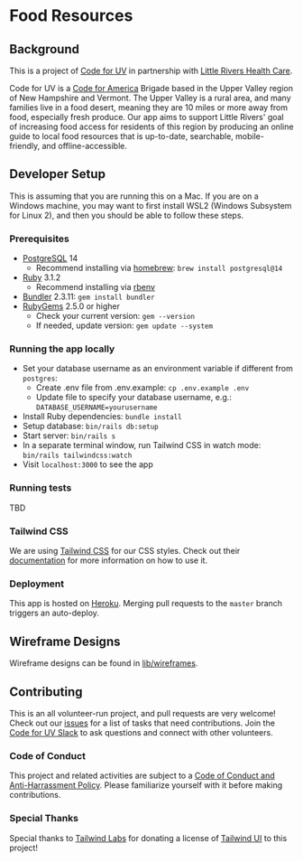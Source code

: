 # Food Resources

## Background

This is a project of [Code for UV](http://www.codeforuv.org/) in partnership with [Little Rivers Health Care](https://www.littlerivers.org/).

Code for UV is a [Code for America](https://www.codeforamerica.org/) Brigade based in the Upper Valley region of New Hampshire and Vermont. The Upper Valley is a rural area, and many families live in a food desert, meaning they are 10 miles or more away from food, especially fresh produce. Our app aims to support Little Rivers' goal of increasing food access for residents of this region by producing an online guide to local food resources that is up-to-date, searchable, mobile-friendly, and offline-accessible.

## Developer Setup
This is assuming that you are running this on a Mac. If you are on a Windows machine, you may want to first install WSL2 (Windows Subsystem for Linux 2), and then you should be able to follow these steps.

### Prerequisites
- [PostgreSQL](https://www.postgresql.org/) 14
  - Recommend installing via [homebrew](https://brew.sh/): `brew install postgresql@14`
- [Ruby](https://ruby-doc.org/) 3.1.2
  -  Recommend installing via [rbenv](https://github.com/rbenv/rbenv#installation)
- [Bundler](https://bundler.io/) 2.3.11: `gem install bundler`
- [RubyGems](https://rubygems.org/pages/download) 2.5.0 or higher
  - Check your current version: `gem --version`
  - If needed, update version: `gem update --system`

### Running the app locally
- Set your database username as an environment variable if different from `postgres`:
  - Create .env file from .env.example: `cp .env.example .env`
  - Update file to specify your database username, e.g.: `DATABASE_USERNAME=yourusername`
- Install Ruby dependencies: `bundle install`
- Setup database: `bin/rails db:setup`
- Start server: `bin/rails s`
- In a separate terminal window, run Tailwind CSS in watch mode: `bin/rails tailwindcss:watch`
- Visit `localhost:3000` to see the app

### Running tests
TBD

### Tailwind CSS
We are using [Tailwind CSS](https://tailwindcss.com/) for our CSS styles. Check out their [documentation](https://tailwindcss.com/docs/) for more information on how to use it.

### Deployment
This app is hosted on [Heroku](https://www.heroku.com). Merging pull requests to the `master` branch triggers an auto-deploy.

## Wireframe Designs
Wireframe designs can be found in [lib/wireframes](lib/wireframes).

## Contributing
This is an all volunteer-run project, and pull requests are very welcome! Check out our [issues](https://github.com/codeforUV/food_resources/issues) for a list of tasks that need contributions. Join the [Code for UV Slack](https://join.slack.com/t/codeforuv/shared_invite/zt-er1lyzw6-o3YKylqiImsnMaQ_bBnS8w) to ask questions and connect with other volunteers.

### Code of Conduct
This project and related activities are subject to a [Code of Conduct and Anti-Harrassment Policy](https://github.com/codeforUV/code_of_conduct/blob/master/code_of_conduct.md). Please familiarize yourself with it before making contributions.

### Special Thanks
Special thanks to [Tailwind Labs](https://github.com/tailwindlabs) for donating a license of [Tailwind UI](https://tailwindui.com) to this project!
